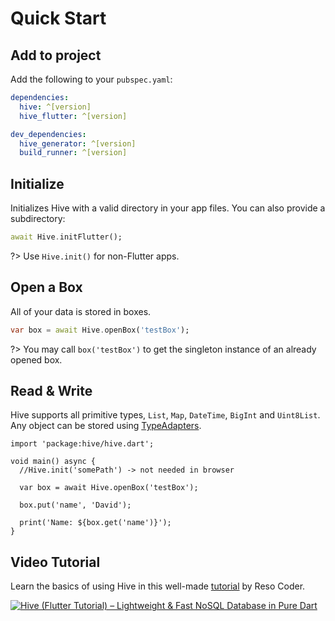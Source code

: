 # Quick Start

## Add to project

Add the following to your `pubspec.yaml`:

```yaml
dependencies:
  hive: ^[version]
  hive_flutter: ^[version]

dev_dependencies:
  hive_generator: ^[version]
  build_runner: ^[version]
```


## Initialize

Initializes Hive with a valid directory in your app files. You can also provide a subdirectory:

```dart
await Hive.initFlutter();
```

?> Use `Hive.init()` for non-Flutter apps.

## Open a Box

All of your data is stored in boxes.

```dart
var box = await Hive.openBox('testBox');
```

?> You may call `box('testBox')` to get the singleton instance of an already opened box.

## Read & Write

Hive supports all primitive types, `List`, `Map`, `DateTime`, `BigInt` and `Uint8List`. Any object can be stored using [TypeAdapters](custom-objects/generate_adapter.md).

```dart:dart:300px
import 'package:hive/hive.dart';

void main() async {
  //Hive.init('somePath') -> not needed in browser

  var box = await Hive.openBox('testBox');

  box.put('name', 'David');
  
  print('Name: ${box.get('name')}');
}
```

## Video Tutorial

Learn the basics of using Hive in this well-made [tutorial](https://youtu.be/R1GSrrItqUs) by Reso Coder.

[![Hive (Flutter Tutorial) – Lightweight & Fast NoSQL Database in Pure Dart](https://i.ytimg.com/vi/R1GSrrItqUs/maxresdefault.jpg)](https://youtu.be/R1GSrrItqUs "Hive (Flutter Tutorial) – Lightweight & Fast NoSQL Database in Pure Dart")
